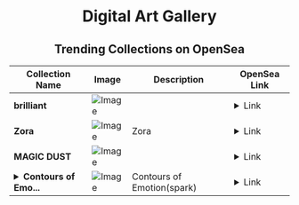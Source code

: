 <div align="center">

# Digital Art Gallery

## Trending Collections on OpenSea

| Collection Name                       | Image                                                                                     | Description                       | OpenSea Link                                                                                          |
|---------------------------------------|-------------------------------------------------------------------------------------------|-----------------------------------|--------------------------------------------------------------------------------------------------------|
| **brilliant** | ![Image](https://i.seadn.io/s/raw/files/fea8d4fdea0054c0f7c3d0865af71ae0.jpg?w=500&auto=format?w=200&auto=format) |  | <details><summary>Link</summary>[brilliant](https://opensea.io/collection/brilliant-27)</details> |
| **Zora** | ![Image](https://i.seadn.io/s/raw/files/0965bcf670d6902c05c208f98a6a2829.jpg?w=500&auto=format?w=200&auto=format) | Zora | <details><summary>Link</summary>[Zora](https://opensea.io/collection/zora-11301)</details> |
| **MAGIC DUST** | ![Image](https://i.seadn.io/s/raw/files/7b1fff6b73ebf11eb776c2aad3d0013c.png?w=500&auto=format?w=200&auto=format) |  | <details><summary>Link</summary>[MAGIC DUST](https://opensea.io/collection/magic-dust-1)</details> |
| **<details><summary>Contours of Emo...</summary>Contours of Emotion(spark)</details>** | ![Image](https://i.seadn.io/s/raw/files/e04a48dc819edba3beaa518fe0c3800a.jpg?w=500&auto=format?w=200&auto=format) | Contours of Emotion(spark) | <details><summary>Link</summary>[Contours of Emotion(spark)](https://opensea.io/collection/contours-of-emotion-spark)</details> |

</div>